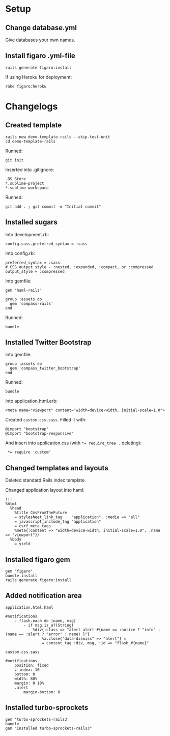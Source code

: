 
# Setup

## Change database.yml

Give databases your own names.

## Install figaro .yml-file

	rails generate figaro:install

If using Heroku for deployment:

	rake figaro:heroku

# Changelogs

## Created template

	rails new demo-template-rails --skip-test-unit
	cd demo-template-rails

Runned:

	git init

Inserted into .gitignore:

	.DS_Store
	*.sublime-project
	*.sublime-workspace

Runned:

	git add . ; git commit -m "Initial commit"


## Installed sugars

Into development.rb:

	config.sass.preferred_syntax = :sass


Into config.rb:

	preferred_syntax = :sass
	# CSS output style - :nested, :expanded, :compact, or :compressed
	output_style = :compressed

Into gemfile:

	gem 'haml-rails'

	group :assets do
	  gem 'compass-rails'
	end

Runned:

	bundle

## Installed Twitter Bootstrap

Into gemfile:

	group :assets do
	  gem 'compass_twitter_bootstrap'
	end

Runned:

	bundle

Into application.html.erb:

	<meta name="viewport" content="width=device-width, initial-scale=1.0">

Created `custom.css.sass`. Filled it with:

	@import "bootstrap"
	@import "bootstrap-responsive"

And insert into application.css (with `*= require_tree .` deleting):

	 *= require 'custom'

## Changed templates and layouts

Deleted standard Rails index template.

Changed application layout into haml:

	!!!
	%html
	  %head
	    %title CmsFromTheFuture
	    = stylesheet_link_tag    "application", :media => "all"
	    = javascript_include_tag "application"
	    = csrf_meta_tags
	    %meta{:content => "width=device-width, initial-scale=1.0", :name => "viewport"}/
	  %body
	    = yield

## Installed figaro gem

	gem "figaro"
	bundle install
	rails generate figaro:install

## Added notification area

`application.html.haml`

	#notifications
		- flash.each do |name, msg|
			- if msg.is_a?(String)
				%div{:class => "alert alert-#{name == :notice ? "info" : (name == :alert ? "error" : name) }"}
					%a.close{"data-dismiss" => "alert"} ×
					= content_tag :div, msg, :id => "flash_#{name}"

`custom.css.sass`

	#notifications
		position: fixed
		z-index: 10
		bottom: 0
		width: 80%
		margin: 0 10%
		.alert
			margin-bottom: 0

## Installed turbo-sprockets

	gem 'turbo-sprockets-rails3'
	bundle
	gam "Installed turbo-sprockets-rails3"